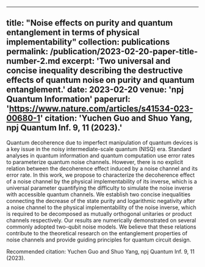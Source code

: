 
---
title: "Noise effects on purity and quantum entanglement in terms of physical implementability"
collection: publications
permalink: /publication/2023-02-20-paper-title-number-2.md
excerpt: 'Two universal and concise inequality describing the destructive effects of quantum noise on purity and quantum entanglement.'
date: 2023-02-20
venue: 'npj Quantum Information'
paperurl: 'https://www.nature.com/articles/s41534-023-00680-1'
citation: 'Yuchen Guo and Shuo Yang, npj Quantum Inf. 9, 11 (2023).'
---
Quantum decoherence due to imperfect manipulation of quantum devices is a key issue in the noisy intermediate-scale quantum (NISQ) era. Standard analyses in quantum information and quantum computation use error rates to parameterize quantum noise channels. However, there is no explicit relation between the decoherence effect induced by a noise channel and its error rate. In this work, we propose to characterize the decoherence effect of a noise channel by the physical implementability of its inverse, which is a universal parameter quantifying the difficulty to simulate the noise inverse with accessible quantum channels. We establish two concise inequalities connecting the decrease of the state purity and logarithmic negativity after a noise channel to the physical implementability of the noise inverse, which is required to be decomposed as mutually orthogonal unitaries or product channels respectively. Our results are numerically demonstrated on several commonly adopted two-qubit noise models. We believe that these relations contribute to the theoretical research on the entanglement properties of noise channels and provide guiding principles for quantum circuit design.

Recommended citation: Yuchen Guo and Shuo Yang, npj Quantum Inf. 9, 11 (2023).
